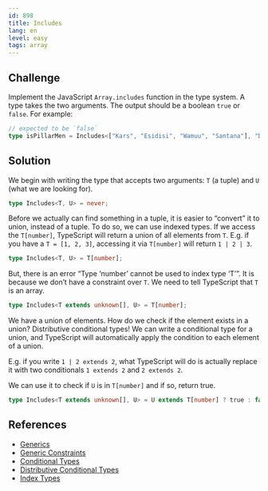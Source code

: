```yaml
---
id: 898
title: Includes
lang: en
level: easy
tags: array
---
```


## Challenge

Implement the JavaScript `Array.includes` function in the type system. A type
takes the two arguments. The output should be a boolean `true` or `false`. For
example:

```typescript
// expected to be `false`
type isPillarMen = Includes<["Kars", "Esidisi", "Wamuu", "Santana"], "Dio">;
```

## Solution

We begin with writing the type that accepts two arguments: `T` (a tuple) and `U`
(what we are looking for).

```typescript
type Includes<T, U> = never;
```

Before we actually can find something in a tuple, it is easier to “convert” it
to union, instead of a tuple. To do so, we can use indexed types. If we access
the `T[number]`, TypeScript will return a union of all elements from `T`. E.g.
if you have a `T = [1, 2, 3]`, accessing it via `T[number]` will return
`1 | 2 | 3`.

```typescript
type Includes<T, U> = T[number];
```

But, there is an error “Type ‘number’ cannot be used to index type ‘T’”. It is
because we don’t have a constraint over `T`. We need to tell TypeScript that `T`
is an array.

```typescript
type Includes<T extends unknown[], U> = T[number];
```

We have a union of elements. How do we check if the element exists in a union?
Distributive conditional types! We can write a conditional type for a union, and
TypeScript will automatically apply the condition to each element of a union.

E.g. if you write `1 | 2 extends 2`, what TypeScript will do is actually replace
it with two conditionals `1 extends 2` and `2 extends 2`.

We can use it to check if `U` is in `T[number]` and if so, return true.

```typescript
type Includes<T extends unknown[], U> = U extends T[number] ? true : false;
```

## References

- [Generics](https://www.typescriptlang.org/docs/handbook/2/generics.html)
- [Generic Constraints](https://www.typescriptlang.org/docs/handbook/2/generics.html#generic-constraints)
- [Conditional Types](https://www.typescriptlang.org/docs/handbook/2/conditional-types.html)
- [Distributive Conditional Types](https://www.typescriptlang.org/docs/handbook/2/conditional-types.html#distributive-conditional-types)
- [Index Types](https://www.typescriptlang.org/docs/handbook/2/indexed-access-types.html)
